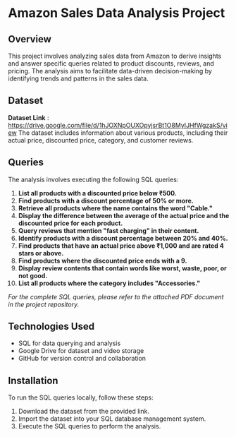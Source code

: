 # Amazon Sales Data Analysis Project

## Overview

This project involves analyzing sales data from Amazon to derive insights and answer specific queries related to product discounts, reviews, and pricing. The analysis aims to facilitate data-driven decision-making by identifying trends and patterns in the sales data.

## Dataset

**Dataset Link** : https://drive.google.com/file/d/1hJOXNpOUXOpyjsrBt1O8MyIJHfWgzakS/view
The dataset includes information about various products, including their actual price, discounted price, category, and customer reviews.

## Queries

The analysis involves executing the following SQL queries:

1. **List all products with a discounted price below ₹500.**
2. **Find products with a discount percentage of 50% or more.**
3. **Retrieve all products where the name contains the word "Cable."**
4. **Display the difference between the average of the actual price and the discounted price for each product.**
5. **Query reviews that mention "fast charging" in their content.**
6. **Identify products with a discount percentage between 20% and 40%.**
7. **Find products that have an actual price above ₹1,000 and are rated 4 stars or above.**
8. **Find products where the discounted price ends with a 9.**
9. **Display review contents that contain words like worst, waste, poor, or not good.**
10. **List all products where the category includes "Accessories."**

*For the complete SQL queries, please refer to the attached PDF document in the project repository.*

## Technologies Used

- SQL for data querying and analysis
- Google Drive for dataset and video storage
- GitHub for version control and collaboration

## Installation

To run the SQL queries locally, follow these steps:

1. Download the dataset from the provided link.
2. Import the dataset into your SQL database management system.
3. Execute the SQL queries to perform the analysis.



